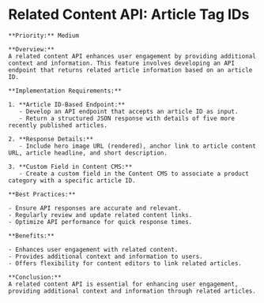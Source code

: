 # Related Content API: Article Tag IDs

    **Priority:** Medium

    **Overview:**
    A related content API enhances user engagement by providing additional context and information. This feature involves developing an API endpoint that returns related article information based on an article ID.

    **Implementation Requirements:**

    1. **Article ID-Based Endpoint:**
       - Develop an API endpoint that accepts an article ID as input.
       - Return a structured JSON response with details of five more recently published articles.

    2. **Response Details:**
       - Include hero image URL (rendered), anchor link to article content URL, article headline, and short description.

    3. **Custom Field in Content CMS:**
       - Create a custom field in the Content CMS to associate a product category with a specific article ID.

    **Best Practices:**

    - Ensure API responses are accurate and relevant.
    - Regularly review and update related content links.
    - Optimize API performance for quick response times.

    **Benefits:**

    - Enhances user engagement with related content.
    - Provides additional context and information to users.
    - Offers flexibility for content editors to link related articles.

    **Conclusion:**
    A related content API is essential for enhancing user engagement, providing additional context and information through related articles.
